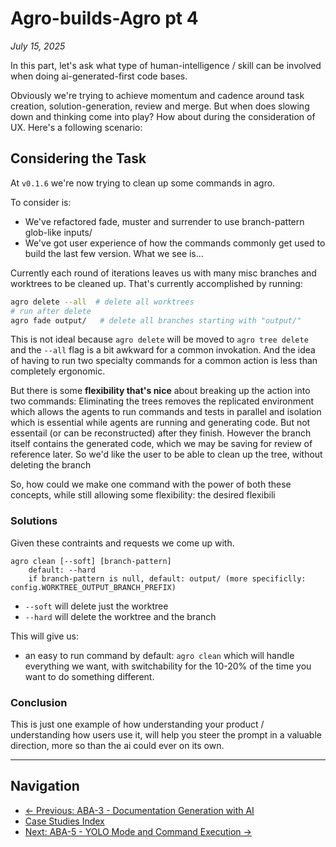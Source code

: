 # Agro-builds-Agro pt 4
_July 15, 2025_

In this part, let's ask what type of human-intelligence / skill can be involved when doing ai-generated-first code bases.

Obviously we're trying to achieve momentum and cadence around task creation, solution-generation, review and merge. But when does slowing down and thinking come into play? How about during the consideration of UX. Here's a following scenario:

## Considering the Task

At `v0.1.6` we're now trying to clean up some commands in agro. 

To consider is:
- We've refactored fade, muster and surrender to use branch-pattern glob-like inputs/
- We've got user experience of how the commands commonly get used to build the last few version. What we see is...

Currently each round of iterations leaves us with many misc branches and worktrees to be cleaned up. That's currently accomplished by running:

```bash
agro delete --all  # delete all worktrees
# run after delete
agro fade output/   # delete all branches starting with "output/" 
```

This is not ideal because `agro delete` will be moved to `agro tree delete` and the `--all` flag is a bit awkward for a common invokation. And the idea of having to run two specialty commands for a common action is less than completely ergonomic.

But there is some **flexibility that's nice** about breaking up the action into two commands: Eliminating the trees removes the replicated environment which allows the agents to run commands and tests in parallel and isolation which is essential while agents are running and generating code. But not essentail (or can be reconstructed) after they finish. However the branch itself contains the generated code, which we may be saving for review of reference later. So we'd like the user to be able to clean up the tree, without deleting the branch

So, how could we make one command with the power of both these concepts, while still allowing some flexibility: the desired flexibili

### Solutions

Given these contraints and requests we come up with.

```
agro clean [--soft] [branch-pattern]
    default: --hard
    if branch-pattern is null, default: output/ (more specificlly: config.WORKTREE_OUTPUT_BRANCH_PREFIX)
```
- `--soft` will delete just the worktree
- `--hard` will delete the worktree and the branch

This will give us:
- an easy to run command by default: `agro clean` which will handle everything we want, with switchability for the 10-20% of the time you want to do something different.

### Conclusion

This is just one example of how understanding your product / understanding how users use it, will help you steer the prompt in a valuable direction, more so than the ai could ever on its own.

---

## Navigation

- [← Previous: ABA-3 - Documentation Generation with AI](aba-3.md)
- [Case Studies Index](index.md)
- [Next: ABA-5 - YOLO Mode and Command Execution →](aba-5.md)

